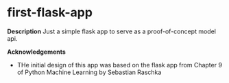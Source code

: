 # first-flask-app

__Description__
Just a simple flask app to serve as a proof-of-concept model api. 

**Acknowledgements**
- THe initial design of this app was based on the flask app from Chapter 9 of Python Machine Learning by Sebastian Raschka
